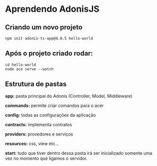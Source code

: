 # Aprendendo AdonisJS


## Criando um novo projeto  
`npm init adonis-ts-app@4.0.5 hello-world`  

## Após o projeto criado rodar:
`cd hello-world`  
`node ace serve --watch`  

## Estrutura de pastas
**app:** pasta principal do Adonis (Controller, Model, Middleware)  

**commands:** permite criar comandos para o acer  

**config:** todas as configurações da aplicação  

**contracts:** implementa contratos

**providers:** provedores e serviços  

**resources:** css, view etc...

**start:** tudo que tiver dentro dessa pasta irá ser inicializado somente uma vez no momento que ligamos o servidor.  